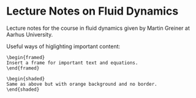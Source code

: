 Lecture Notes on Fluid Dynamics
===============================

Lecture notes for the course in fluid dynamics given by Martin Greiner at Aarhus University.

Useful ways of higlighting important content:

	\begin{framed}
	Insert a frame for important text and equations.
	\end{framed}

	\begin{shaded}
	Same as above but with orange background and no border.
	\end{shaded}
